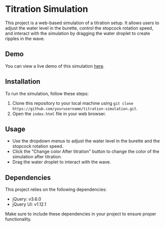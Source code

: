 # Titration Simulation

This project is a web-based simulation of a titration setup. It allows users to adjust the water level in the burette, control the stopcock rotation speed, and interact with the simulation by dragging the water droplet to create ripples in the wave.

## Demo

You can view a live demo of this simulation [here](https://sniper-ninja.github.io/chem_css_animation/).

## Installation

To run the simulation, follow these steps:

1. Clone this repository to your local machine using `git clone https://github.com/yourusername/titration-simulation.git`.
2. Open the `index.html` file in your web browser.

## Usage

- Use the dropdown menus to adjust the water level in the burette and the stopcock rotation speed.
- Click the "Change color After titration" button to change the color of the simulation after titration.
- Drag the water droplet to interact with the wave.

## Dependencies

This project relies on the following dependencies:

- jQuery: v3.6.0
- jQuery UI: v1.12.1

Make sure to include these dependencies in your project to ensure proper functionality.